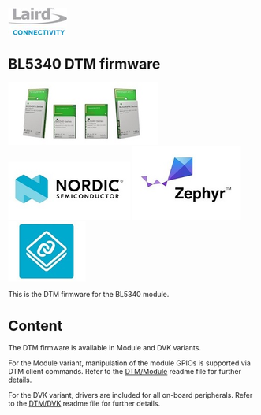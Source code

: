 [![Laird Connectivity](../docs/images/Laird_Connectivity_Logo.jpg)](https://www.lairdconnect.com/)
# BL5340 DTM firmware
[![BL5340](../docs/images/BL5340.jpg)](https://www.lairdconnect.com/wireless-modules/bluetooth-modules/bluetooth-5-modules/bl5340-series-multi-core-bluetooth-52-802154-nfc-modules)
[![Nordic](../docs/images/Nordic_Logo.jpg)](https://www.nordicsemi.com/Products/Low-power-short-range-wireless/nRF5340)
[![Zephyr](../docs/images/Zephyr_Logo.jpg)](https://zephyrproject.org/)
[![NCS](../docs/images/Ncs_Logo.jpg)](https://www.nordicsemi.com/Software-and-tools/Software/nRF-Connect-SDK)

This is the DTM firmware for the BL5340 module.

# Content

The DTM firmware is available in Module and DVK variants.

For the Module variant, manipulation of the module GPIOs is supported via DTM client commands. Refer to the [DTM/Module] readme file for further details.

For the DVK variant, drivers are included for all on-board peripherals. Refer to the [DTM/DVK] readme file for further details.

[DTM/Module]: dtm_module/README.md "BL5340 DTM/Module Firmware"
[DTM/DVK]: dtm_dvk/README.md "BL5340 DTM/DVK Firmware"